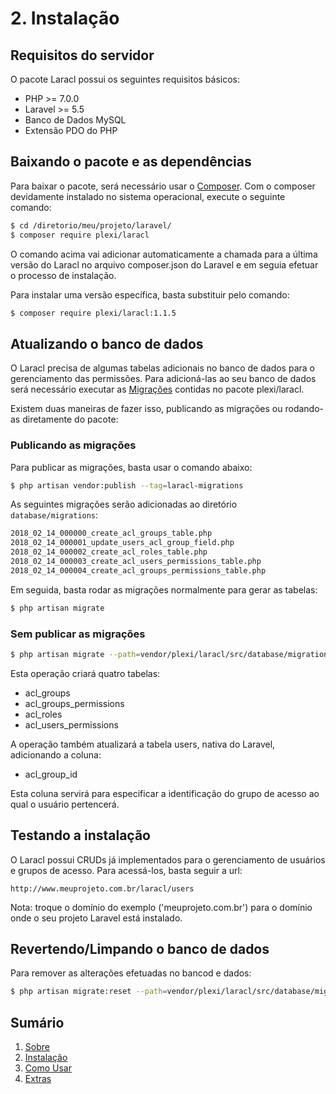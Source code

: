 # 2. Instalação

## Requisitos do servidor

O pacote Laracl possui os seguintes requisitos básicos:

* PHP >= 7.0.0
* Laravel >= 5.5
* Banco de Dados MySQL
* Extensão PDO do PHP

## Baixando o pacote e as dependências

Para baixar o pacote, será necessário usar o [Composer](http://getcomposer.org/).
Com o composer devidamente instalado no sistema operacional, execute o seguinte comando: 

```bash
$ cd /diretorio/meu/projeto/laravel/
$ composer require plexi/laracl
```

O comando acima vai adicionar automaticamente a chamada para a última versão do Laracl no 
arquivo composer.json do Laravel e em seguia efetuar o processo de instalação.

Para instalar uma versão específica, basta substituir pelo comando:

```bash
$ composer require plexi/laracl:1.1.5
```

## Atualizando o banco de dados 

O Laracl precisa de algumas tabelas adicionais no banco de dados para o gerenciamento das permissões.
Para adicioná-las ao seu banco de dados será necessário executar as [Migrações](https://laravel.com/docs/5.6/migrations) 
contidas no pacote plexi/laracl.

Existem duas maneiras de fazer isso, publicando as migrações ou rodando-as diretamente do pacote:

### Publicando as migrações

Para publicar as migrações, basta usar o comando abaixo:

```bash
$ php artisan vendor:publish --tag=laracl-migrations
```
As seguintes migrações serão adicionadas ao diretório `database/migrations`:

```bash
2018_02_14_000000_create_acl_groups_table.php
2018_02_14_000001_update_users_acl_group_field.php
2018_02_14_000002_create_acl_roles_table.php
2018_02_14_000003_create_acl_users_permissions_table.php
2018_02_14_000004_create_acl_groups_permissions_table.php
```

Em seguida, basta rodar as migrações normalmente para gerar as tabelas:

```bash
$ php artisan migrate
```

### Sem publicar as migrações

```bash
$ php artisan migrate --path=vendor/plexi/laracl/src/database/migrations
```

Esta operação criará quatro tabelas:

* acl_groups
* acl_groups_permissions
* acl_roles
* acl_users_permissions

A operação também atualizará a tabela users, nativa do Laravel, adicionando a coluna:

* acl_group_id

Esta coluna servirá para especificar a identificação do grupo de acesso ao qual o usuário pertencerá.

## Testando a instalação

O Laracl possui CRUDs já implementados para o gerenciamento de usuários e grupos de acesso.
Para acessá-los, basta seguir a url:

```text
http://www.meuprojeto.com.br/laracl/users
```

Nota: troque o domínio do exemplo ('meuprojeto.com.br') para o domínio onde o seu projeto Laravel está instalado.

## Revertendo/Limpando o banco de dados

Para remover as alterações efetuadas no bancod e dados:

```bash
$ php artisan migrate:reset --path=vendor/plexi/laracl/src/database/migrations
```

## Sumário

1. [Sobre](01-About.md)
2. [Instalação](02-Installation.md)
3. [Como Usar](03-Usage.md)
4. [Extras](04-Extras.md)
